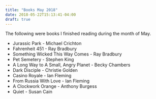 ```yaml
---
title: "Books May 2018"
date: 2018-05-22T15:13:41-04:00
draft: true
---
```

The following were books I finished reading during the month of May.

* Jurassic Park - Michael Crichton
* Fahrenheit 451 - Ray Bradbury
* Something Wicked This Way Comes - Ray Bradbury
* Pet Semetery - Stephen King
* A Long Way to A Small, Angry Planet - Becky Chambers
* Dark Disciple - Christie Golden
* Casino Royale - Ian Fleming
* From Russia With Love - Ian Fleming
* A Clockwork Orange - Anthony Burgess
* Quiet - Susan Cain





